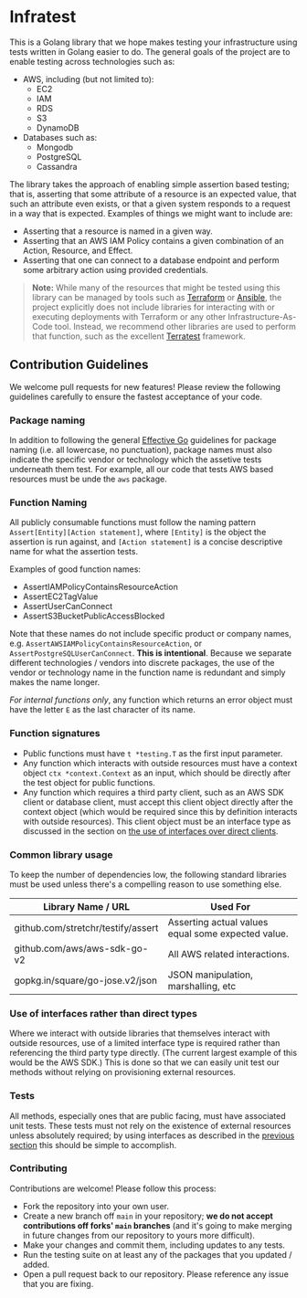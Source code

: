 # Infratest

This is a Golang library that we hope makes testing your infrastructure using
tests written in Golang easier to do. The general goals of the project are to
enable testing across technologies such as:

* AWS, including (but not limited to):
  * EC2
  * IAM
  * RDS
  * S3
  * DynamoDB
* Databases such as:
  * Mongodb
  * PostgreSQL
  * Cassandra

The library takes the approach of enabling simple assertion based testing; that
is, asserting that some attribute of a resource is an expected value, that such
an attribute even exists, or that a given system responds to a request in a way
that is expected. Examples of things we might want to include are:

* Asserting that a resource is named in a given way.
* Asserting that an AWS IAM Policy contains a given combination of an Action,
  Resource, and Effect.
* Asserting that one can connect to a database endpoint and perform some
  arbitrary action using provided credentials.

> **Note:** While many of the resources that might be tested using this library
> can be managed by tools such as [Terraform](https://terraform.io) or
> [Ansible](https://ansible.com), the project explicitly does not include
> libraries for interacting with or executing deployments with Terraform or any
> other Infrastructure-As-Code tool. Instead, we recommend other libraries are
> used to perform that function, such as the excellent
> [Terratest](https://terratest.gruntwork.io) framework.

## Contribution Guidelines

We welcome pull requests for new features! Please review the following
guidelines carefully to ensure the fastest acceptance of your code.

### Package naming

In addition to following the general [Effective
Go](https://golang.org/doc/effective_go#package-names) guidelines for package
naming (i.e. all lowercase, no punctuation), package names must also indicate
the specific vendor or technology which the assetive tests underneath them test.
For example, all our code that tests AWS based resources must be unde the `aws`
package.

### Function Naming

All publicly consumable functions must follow the naming pattern
`Assert[Entity][Action statement]`, where `[Entity]` is the object the assertion
is run against, and `[Action statement]` is a concise descriptive name for what
the assertion tests.

Examples of good function names:

- AssertIAMPolicyContainsResourceAction
- AssertEC2TagValue
- AssertUserCanConnect
- AssertS3BucketPublicAccessBlocked

Note that these names do not include specific product or company names, e.g.
`AssertAWSIAMPolicyContainsResourceAction`, or `AssertPostgreSQLUserCanConnect`.
**This is intentional**. Because we separate different technologies / vendors
into discrete packages, the use of the vendor or technology name in the function
name is redundant and simply makes the name longer.

*For internal functions only*, any function which returns an error object must
have the letter `E` as the last character of its name.

### Function signatures

- Public functions must have `t *testing.T` as the first input parameter.
- Any function which interacts with outside resources must have a context object
  `ctx *context.Context` as an input, which should be directly after the test
  object for public functions.
- Any function which requires a third party client, such as an AWS SDK client or
  database client, must accept this client object directly after the context
  object (which would be required since this by definition interacts with
  outside resources). This client object must be an interface type as discussed
  in the section on [the use of interfaces over direct
  clients](#use-of-interaces-rather-than-direct-types).

### Common library usage

To keep the number of dependencies low, the following standard libraries must be
used unless there's a compelling reason to use something else.

| Library Name  / URL                             | Used For                                                                  |
|-------------------------------------------------|---------------------------------------------------------------------------|
| github.com/stretchr/testify/assert              | Asserting actual values equal some expected value.                        |
| github.com/aws/aws-sdk-go-v2                    | All AWS related interactions.                                             |
| gopkg.in/square/go-jose.v2/json                 | JSON manipulation, marshalling, etc                                       |

### Use of interfaces rather than direct types

Where we interact with outside libraries that themselves interact with outside
resources, use of a limited interface type is required rather than referencing
the third party type directly. (The current largest example of this would be the
AWS SDK.) This is done so that we can easily unit test our methods without
relying on provisioning external resources.

### Tests

All methods, especially ones that are public facing, must have associated unit
tests. These tests must not rely on the existence of external resources unless
absolutely required; by using interfaces as described in the [previous
section](#use-of-interaces-rather-than-direct-types) this should be simple to
accomplish.


### Contributing

Contributions are welcome! Please follow this process:

* Fork the repository into your own user.
* Create a new branch off `main` in your repository; **we do not accept contributions off forks' `main` branches** (and it's going to make merging in future changes from our repository to yours more difficult).
* Make your changes and commit them, including updates to any tests.
* Run the testing suite on at least any of the packages that you updated / added.
* Open a pull request back to our repository. Please reference any issue that you are fixing.